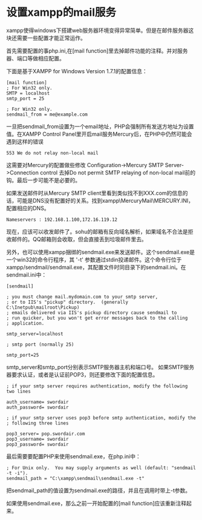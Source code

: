 # 设置xampp的mail服务

xampp使得windows下搭建web服务器环境变得异常简单。但是在邮件服务器这块还需要一些配置才能正常运作。

首先需要配置的事php.ini,在[mail function]里去掉邮件功能的注释。并对服务器、端口等做相应配置。

下面是基于XAMPP for Windows Version 1.7.1的配置信息：
```
[mail function]
; For Win32 only.
SMTP = localhost
smtp_port = 25

; For Win32 only.
sendmail_from = me@example.com
```
一旦把sendmail_from设置为一个email地址，PHP会强制所有发送方地址为设置值。在XAMPP Control Panel里开启mail服务Mercury后，在PHP中仍然可能会遇到这样的错误
```
553 We do not relay non-local mail
```
这需要对Mercury的配置做些修改
Configuration->Mercury SMTP Server->Connection control
去掉Do not permit SMTP relaying of non-local mail前的钩。最后一步可能不是必要的。

如果发送邮件时从Mercury SMTP client里看到类似找不到XXX.com的信息的话，可能是DNS没有配置好的关系。找到xampp\MercuryMail\MERCURY.INI，配置相应的DNS。
```
Nameservers : 192.168.1.100,172.16.119.12
```
现在，应该可以收发邮件了。sohu的邮箱有反向域名解析，如果域名不合法是拒收邮件的。QQ邮箱则会收取，但会直接丢到垃圾邮件里去。

另外，也可以使用xampp捆绑的sendmail.exe来发送邮件。这个sendmail.exe是一个win32的命令行程序，其 '-t' 参数通过stdin投递邮件。这个命令行位于xampp/sendmail/sendmail.exe，其配置文件时同目录下的sendmail.ini。在sendmail.ini中：
```
[sendmail]

; you must change mail.mydomain.com to your smtp server,
; or to IIS's "pickup" directory.  (generally C:\Inetpub\mailroot\Pickup)
; emails delivered via IIS's pickup directory cause sendmail to
; run quicker, but you won't get error messages back to the calling
; application.

smtp_server=localhost

; smtp port (normally 25)

smtp_port=25
```
smtp_server和smtp_port分别表示SMTP服务器主机和端口号。
如果SMTP服务器要求认证，或者是认证前POP3，则还要修改下面的配置信息。
```
; if your smtp server requires authentication, modify the following two lines

auth_username= swordair
auth_password= swordair

; if your smtp server uses pop3 before smtp authentication, modify the 
; following three lines

pop3_server= pop.swordair.com
pop3_username= swordair
pop3_password= swordair
```
最后需要要配置PHP来使用sendmail.exe，在php.ini中：
```
; For Unix only.  You may supply arguments as well (default: "sendmail -t -i").
sendmail_path = "C:\xampp\sendmail\sendmail.exe -t"
```
把sendmail_path的值设置为sendmail.exe的路径，并且在调用时带上-t参数。

如果使用sendmail.exe，那么之前一开始配置的[mail function]应该重新注释起来。